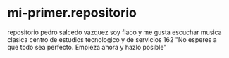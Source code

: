 # mi-primer.repositorio
repositorio
pedro salcedo vazquez 
soy flaco y me gusta escuchar musica clasica
centro de estudios tecnologico y de servicios 162
"No esperes a que todo sea perfecto. Empieza ahora y hazlo posible"
